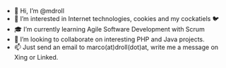 - 👋 Hi, I’m @mdroll
- 👀 I’m interested in Internet technologies, cookies and my cockatiels 🐦
- 🎓 I’m currently learning Agile Software Development with Scrum
- 💞️ I’m looking to collaborate on interesting PHP and Java projects.
- 📫 Just send an email to marco(at)droll(dot)at, write me a message on Xing or Linked.

<!---
mdroll/mdroll is a ✨ special ✨ repository because its `README.md` (this file) appears on your GitHub profile.
You can click the Preview link to take a look at your changes.
--->
